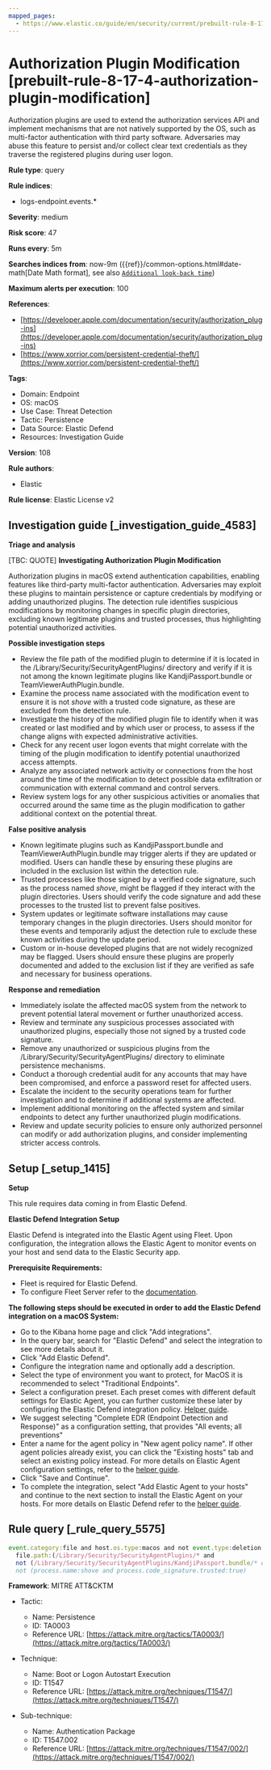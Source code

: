```yaml
---
mapped_pages:
  - https://www.elastic.co/guide/en/security/current/prebuilt-rule-8-17-4-authorization-plugin-modification.html
---
```


# Authorization Plugin Modification [prebuilt-rule-8-17-4-authorization-plugin-modification]

Authorization plugins are used to extend the authorization services API and implement mechanisms that are not natively supported by the OS, such as multi-factor authentication with third party software. Adversaries may abuse this feature to persist and/or collect clear text credentials as they traverse the registered plugins during user logon.

**Rule type**: query

**Rule indices**:

* logs-endpoint.events.*

**Severity**: medium

**Risk score**: 47

**Runs every**: 5m

**Searches indices from**: now-9m ({{ref}}/common-options.html#date-math[Date Math format], see also [`Additional look-back time`](docs-content://solutions/security/detect-and-alert/create-detection-rule.md#rule-schedule))

**Maximum alerts per execution**: 100

**References**:

* [https://developer.apple.com/documentation/security/authorization_plug-ins](https://developer.apple.com/documentation/security/authorization_plug-ins)
* [https://www.xorrior.com/persistent-credential-theft/](https://www.xorrior.com/persistent-credential-theft/)

**Tags**:

* Domain: Endpoint
* OS: macOS
* Use Case: Threat Detection
* Tactic: Persistence
* Data Source: Elastic Defend
* Resources: Investigation Guide

**Version**: 108

**Rule authors**:

* Elastic

**Rule license**: Elastic License v2

## Investigation guide [_investigation_guide_4583]

**Triage and analysis**

[TBC: QUOTE]
**Investigating Authorization Plugin Modification**

Authorization plugins in macOS extend authentication capabilities, enabling features like third-party multi-factor authentication. Adversaries may exploit these plugins to maintain persistence or capture credentials by modifying or adding unauthorized plugins. The detection rule identifies suspicious modifications by monitoring changes in specific plugin directories, excluding known legitimate plugins and trusted processes, thus highlighting potential unauthorized activities.

**Possible investigation steps**

* Review the file path of the modified plugin to determine if it is located in the /Library/Security/SecurityAgentPlugins/ directory and verify if it is not among the known legitimate plugins like KandjiPassport.bundle or TeamViewerAuthPlugin.bundle.
* Examine the process name associated with the modification event to ensure it is not *shove* with a trusted code signature, as these are excluded from the detection rule.
* Investigate the history of the modified plugin file to identify when it was created or last modified and by which user or process, to assess if the change aligns with expected administrative activities.
* Check for any recent user logon events that might correlate with the timing of the plugin modification to identify potential unauthorized access attempts.
* Analyze any associated network activity or connections from the host around the time of the modification to detect possible data exfiltration or communication with external command and control servers.
* Review system logs for any other suspicious activities or anomalies that occurred around the same time as the plugin modification to gather additional context on the potential threat.

**False positive analysis**

* Known legitimate plugins such as KandjiPassport.bundle and TeamViewerAuthPlugin.bundle may trigger alerts if they are updated or modified. Users can handle these by ensuring these plugins are included in the exclusion list within the detection rule.
* Trusted processes like those signed by a verified code signature, such as the process named *shove*, might be flagged if they interact with the plugin directories. Users should verify the code signature and add these processes to the trusted list to prevent false positives.
* System updates or legitimate software installations may cause temporary changes in the plugin directories. Users should monitor for these events and temporarily adjust the detection rule to exclude these known activities during the update period.
* Custom or in-house developed plugins that are not widely recognized may be flagged. Users should ensure these plugins are properly documented and added to the exclusion list if they are verified as safe and necessary for business operations.

**Response and remediation**

* Immediately isolate the affected macOS system from the network to prevent potential lateral movement or further unauthorized access.
* Review and terminate any suspicious processes associated with unauthorized plugins, especially those not signed by a trusted code signature.
* Remove any unauthorized or suspicious plugins from the /Library/Security/SecurityAgentPlugins/ directory to eliminate persistence mechanisms.
* Conduct a thorough credential audit for any accounts that may have been compromised, and enforce a password reset for affected users.
* Escalate the incident to the security operations team for further investigation and to determine if additional systems are affected.
* Implement additional monitoring on the affected system and similar endpoints to detect any further unauthorized plugin modifications.
* Review and update security policies to ensure only authorized personnel can modify or add authorization plugins, and consider implementing stricter access controls.


## Setup [_setup_1415]

**Setup**

This rule requires data coming in from Elastic Defend.

**Elastic Defend Integration Setup**

Elastic Defend is integrated into the Elastic Agent using Fleet. Upon configuration, the integration allows the Elastic Agent to monitor events on your host and send data to the Elastic Security app.

**Prerequisite Requirements:**

* Fleet is required for Elastic Defend.
* To configure Fleet Server refer to the [documentation](docs-content://reference/ingestion-tools/fleet/fleet-server.md).

**The following steps should be executed in order to add the Elastic Defend integration on a macOS System:**

* Go to the Kibana home page and click "Add integrations".
* In the query bar, search for "Elastic Defend" and select the integration to see more details about it.
* Click "Add Elastic Defend".
* Configure the integration name and optionally add a description.
* Select the type of environment you want to protect, for MacOS it is recommended to select "Traditional Endpoints".
* Select a configuration preset. Each preset comes with different default settings for Elastic Agent, you can further customize these later by configuring the Elastic Defend integration policy. [Helper guide](docs-content://solutions/security/configure-elastic-defend/configure-an-integration-policy-for-elastic-defend.md).
* We suggest selecting "Complete EDR (Endpoint Detection and Response)" as a configuration setting, that provides "All events; all preventions"
* Enter a name for the agent policy in "New agent policy name". If other agent policies already exist, you can click the "Existing hosts" tab and select an existing policy instead. For more details on Elastic Agent configuration settings, refer to the [helper guide](docs-content://reference/ingestion-tools/fleet/agent-policy.md).
* Click "Save and Continue".
* To complete the integration, select "Add Elastic Agent to your hosts" and continue to the next section to install the Elastic Agent on your hosts. For more details on Elastic Defend refer to the [helper guide](docs-content://solutions/security/configure-elastic-defend/install-elastic-defend.md).


## Rule query [_rule_query_5575]

```js
event.category:file and host.os.type:macos and not event.type:deletion and
  file.path:(/Library/Security/SecurityAgentPlugins/* and
  not (/Library/Security/SecurityAgentPlugins/KandjiPassport.bundle/* or /Library/Security/SecurityAgentPlugins/TeamViewerAuthPlugin.bundle/*)) and
  not (process.name:shove and process.code_signature.trusted:true)
```

**Framework**: MITRE ATT&CKTM

* Tactic:

    * Name: Persistence
    * ID: TA0003
    * Reference URL: [https://attack.mitre.org/tactics/TA0003/](https://attack.mitre.org/tactics/TA0003/)

* Technique:

    * Name: Boot or Logon Autostart Execution
    * ID: T1547
    * Reference URL: [https://attack.mitre.org/techniques/T1547/](https://attack.mitre.org/techniques/T1547/)

* Sub-technique:

    * Name: Authentication Package
    * ID: T1547.002
    * Reference URL: [https://attack.mitre.org/techniques/T1547/002/](https://attack.mitre.org/techniques/T1547/002/)



